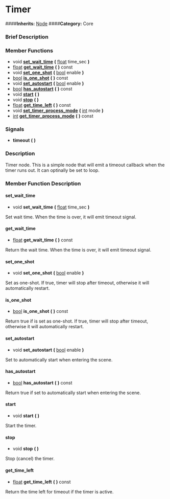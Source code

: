 #  Timer  
####**Inherits:** [Node](class_node)
####**Category:** Core

###  Brief Description  


###  Member Functions 
  * void  **[set&#95;wait&#95;time](#set_wait_time)**  **(** [float](class_float) time_sec  **)**
  * [float](class_float)  **[get&#95;wait&#95;time](#get_wait_time)**  **(** **)** const
  * void  **[set&#95;one&#95;shot](#set_one_shot)**  **(** [bool](class_bool) enable  **)**
  * [bool](class_bool)  **[is&#95;one&#95;shot](#is_one_shot)**  **(** **)** const
  * void  **[set&#95;autostart](#set_autostart)**  **(** [bool](class_bool) enable  **)**
  * [bool](class_bool)  **[has&#95;autostart](#has_autostart)**  **(** **)** const
  * void  **[start](#start)**  **(** **)**
  * void  **[stop](#stop)**  **(** **)**
  * [float](class_float)  **[get&#95;time&#95;left](#get_time_left)**  **(** **)** const
  * void  **[set&#95;timer&#95;process&#95;mode](#set_timer_process_mode)**  **(** [int](class_int) mode  **)**
  * [int](class_int)  **[get&#95;timer&#95;process&#95;mode](#get_timer_process_mode)**  **(** **)** const

###  Signals  
  *  **timeout**  **(** **)**

###  Description  
Timer node. This is a simple node that will emit a timeout callback when the timer runs out. It can optinally be set to loop.

###  Member Function Description  

#### <a name="set_wait_time">set_wait_time</a>
  * void  **set&#95;wait&#95;time**  **(** [float](class_float) time_sec  **)**

Set wait time. When the time is over, it will emit timeout signal.

#### <a name="get_wait_time">get_wait_time</a>
  * [float](class_float)  **get&#95;wait&#95;time**  **(** **)** const

Return the wait time. When the time is over, it will emit timeout signal.

#### <a name="set_one_shot">set_one_shot</a>
  * void  **set&#95;one&#95;shot**  **(** [bool](class_bool) enable  **)**

Set as one-shot. If true, timer will stop after timeout, otherwise it will automatically restart.

#### <a name="is_one_shot">is_one_shot</a>
  * [bool](class_bool)  **is&#95;one&#95;shot**  **(** **)** const

Return true if is set as one-shot. If true, timer will stop after timeout, otherwise it will automatically restart.

#### <a name="set_autostart">set_autostart</a>
  * void  **set&#95;autostart**  **(** [bool](class_bool) enable  **)**

Set to automatically start when entering the scene.

#### <a name="has_autostart">has_autostart</a>
  * [bool](class_bool)  **has&#95;autostart**  **(** **)** const

Return true if set to automatically start when entering the scene.

#### <a name="start">start</a>
  * void  **start**  **(** **)**

Start the timer.

#### <a name="stop">stop</a>
  * void  **stop**  **(** **)**

Stop (cancel) the timer.

#### <a name="get_time_left">get_time_left</a>
  * [float](class_float)  **get&#95;time&#95;left**  **(** **)** const

Return the time left for timeout if the timer is active.
